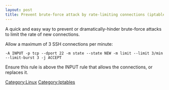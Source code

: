 ```yaml
---
layout: post 
title: Prevent brute-force attack by rate-limiting connections (iptables)
---
```


A quick and easy way to prevent or dramatically-hinder brute-force
attacks to limit the rate of new connections.

Allow a maximum of 3 SSH connections per minute:

    -A INPUT -p tcp --dport 22 -m state --state NEW -m limit --limit 3/min --limit-burst 3 -j ACCEPT

Ensure this rule is above the INPUT rule that allows the connections, or
replaces it.

[Category:Linux](Category:Linux "wikilink")
[Category:Iptables](Category:Iptables "wikilink")

